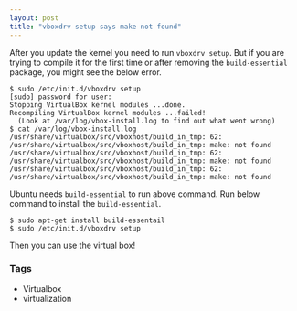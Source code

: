 ```yaml
---
layout: post
title: "vboxdrv setup says make not found"
---
```


After you update the kernel you need to run `vboxdrv setup`. But if you are trying to compile it for the first time or after removing the `build-essential` package, you might see the below error.

```console
$ sudo /etc/init.d/vboxdrv setup
[sudo] password for user:
Stopping VirtualBox kernel modules ...done.
Recompiling VirtualBox kernel modules ...failed!
  (Look at /var/log/vbox-install.log to find out what went wrong)
$ cat /var/log/vbox-install.log
/usr/share/virtualbox/src/vboxhost/build_in_tmp: 62: 
/usr/share/virtualbox/src/vboxhost/build_in_tmp: make: not found
/usr/share/virtualbox/src/vboxhost/build_in_tmp: 62: 
/usr/share/virtualbox/src/vboxhost/build_in_tmp: make: not found
/usr/share/virtualbox/src/vboxhost/build_in_tmp: 62: 
/usr/share/virtualbox/src/vboxhost/build_in_tmp: make: not found
```

Ubuntu needs `build-essential` to run above command. Run below command to install the `build-essential`.

```console
$ sudo apt-get install build-essentail
$ sudo /etc/init.d/vboxdrv setup
```

Then you can use the virtual box!

### Tags

- Virtualbox
- virtualization